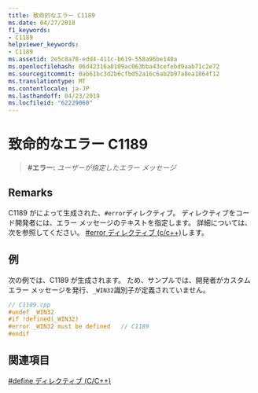 ```yaml
---
title: 致命的なエラー C1189
ms.date: 04/27/2018
f1_keywords:
- C1189
helpviewer_keywords:
- C1189
ms.assetid: 2e5c8a78-edd4-411c-b619-558a96be148a
ms.openlocfilehash: 06d42316a0109ac063bba43cefebd9aab71c2e72
ms.sourcegitcommit: 0ab61bc3d2b6cfbd52a16c6ab2b97a8ea1864f12
ms.translationtype: MT
ms.contentlocale: ja-JP
ms.lasthandoff: 04/23/2019
ms.locfileid: "62229060"
---
```

# <a name="fatal-error-c1189"></a>致命的なエラー C1189

> **\#エラー:** *ユーザーが指定したエラー メッセージ*

## <a name="remarks"></a>Remarks

C1189 がによって生成された、`#error`ディレクティブ。 ディレクティブをコード開発者には、エラー メッセージのテキストを指定します。 詳細については、次を参照してください。 [#error ディレクティブ (c/c++)](../../preprocessor/hash-error-directive-c-cpp.md)します。

## <a name="example"></a>例

次の例では、C1189 が生成されます。 ため、サンプルでは、開発者がカスタム エラー メッセージを発行、`_WIN32`識別子が定義されていません。

```cpp
// C1189.cpp
#undef _WIN32
#if !defined(_WIN32)
#error _WIN32 must be defined   // C1189
#endif
```

## <a name="see-also"></a>関連項目

[#define ディレクティブ (C/C++)](../../preprocessor/hash-define-directive-c-cpp.md)